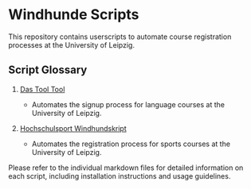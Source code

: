 # Windhunde Scripts

This repository contains userscripts to automate course registration processes at the University of Leipzig.

## Script Glossary

1. [Das Tool Tool](das-tool-tool.md)
   - Automates the signup process for language courses at the University of Leipzig.

2. [Hochschulsport Windhundskript](hochschulsport-windhundskript.md)
   - Automates the registration process for sports courses at the University of Leipzig.

Please refer to the individual markdown files for detailed information on each script, including installation instructions and usage guidelines.
